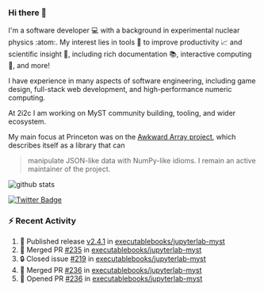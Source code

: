 ### Hi there 👋 

I'm a software developer 💻 with a background in experimental nuclear physics :atom:. My interest lies in tools :wrench: to improve productivity :chart_with_upwards_trend: and scientific insight :telescope:, including rich documentation 📚, interactive computing 🧮, and more! 

I have experience in many aspects of software engineering, including game design, full-stack web development, and high-performance numeric computing. 

At 2i2c I am working on MyST community building, tooling, and wider ecosystem. 

My main focus at Princeton was on the [Awkward Array project](awkward-array.org/), which describes itself as a library that can 
> manipulate JSON-like data with NumPy-like idioms. I remain an active maintainer of the project. 

![github stats](https://github-readme-stats.vercel.app/api?username=agoose77&show_icons=true&hide_rank=true&hide_title=true&bg_color=30,e76445,904e95&text_color=efe3ec&icon_color=efe3ec)
<!--
**agoose77/agoose77** is a ✨ _special_ ✨ repository because its `README.md` (this file) appears on your GitHub profile.

Here are some ideas to get you started:

- 🔭 I’m currently working on ...
- 🌱 I’m currently learning ...
- 👯 I’m looking to collaborate on ...
- 🤔 I’m looking for help with ...
- 💬 Ask me about ...
- 📫 How to reach me: ...
- 😄 Pronouns: ...
- ⚡ Fun fact: ...
-->

[![Twitter Badge](https://img.shields.io/twitter/follow/agoose77?style=flat-square&logo=Twitter&logoColor=white&color=cornflowerblue)](https://twitter.com/agoose77)

### :zap: Recent Activity

<!--START_SECTION:activity-->
1. 🚀 Published release [v2.4.1](https://github.com/executablebooks/jupyterlab-myst/releases/tag/v2.4.1) in [executablebooks/jupyterlab-myst](https://github.com/executablebooks/jupyterlab-myst)
2. 🎉 Merged PR [#235](https://github.com/executablebooks/jupyterlab-myst/pull/235) in [executablebooks/jupyterlab-myst](https://github.com/executablebooks/jupyterlab-myst)
3. 🔒 Closed issue [#219](https://github.com/executablebooks/jupyterlab-myst/issues/219) in [executablebooks/jupyterlab-myst](https://github.com/executablebooks/jupyterlab-myst)
4. 🎉 Merged PR [#236](https://github.com/executablebooks/jupyterlab-myst/pull/236) in [executablebooks/jupyterlab-myst](https://github.com/executablebooks/jupyterlab-myst)
5. 💪 Opened PR [#236](https://github.com/executablebooks/jupyterlab-myst/pull/236) in [executablebooks/jupyterlab-myst](https://github.com/executablebooks/jupyterlab-myst)
<!--END_SECTION:activity-->
